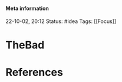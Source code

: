 #### Meta information
22-10-02, 20:12
Status: #idea
Tags: [[Focus]]





# TheBad







# References
